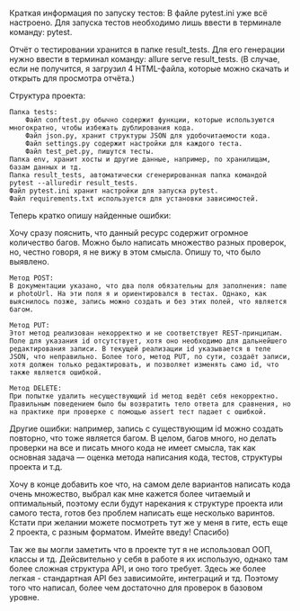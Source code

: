 Краткая информация по запуску тестов:
В файле pytest.ini уже всё настроено. Для запуска тестов необходимо лишь ввести в терминале команду: pytest.

Отчёт о тестировании хранится в папке result_tests. Для его генерации нужно ввести в терминал команду: allure serve result_tests. (В случае, если не получится, я загрузил 4 HTML-файла, которые можно скачать и открыть для просмотра отчёта.)

Структура проекта:

    Папка tests:
        Файл conftest.py обычно содержит функции, которые используются многократно, чтобы избежать дублирования кода.
        Файл json.py, хранит структуры JSON для удобочитаемости кода.
        Файл settings.py содержит настройки для каждого теста.
        Файл test_pet.py, пишутся тесты.
    Папка env, хранит хосты и другие данные, например, по хранилищам, базам данных и тд.
    Папка result_tests, автоматически сгенерированная папка командой pytest --alluredir result_tests.
    Файл pytest.ini хранит настройки для запуска pytest.
    Файл requirements.txt используется для установки зависимостей.

Теперь кратко опишу найденные ошибки:

Хочу сразу пояснить, что данный ресурс содержит огромное количество багов. Можно было написать множество разных проверок, но, честно говоря, я не вижу в этом смысла. Опишу то, что было выявлено.

    Метод POST:
    В документации указано, что два поля обязательны для заполнения: name и photoUrl. На эти поля я и ориентировался в тестах. Однако, как выяснилось позже, запись можно создать и без этих полей, что является багом.

    Метод PUT:
    Этот метод реализован некорректно и не соответствует REST-принципам. Поле для указания id отсутствует, хотя оно необходимо для дальнейшего редактирования записи. В текущей реализации id указывается в теле JSON, что неправильно. Более того, метод PUT, по сути, создаёт записи, хотя должен только редактировать, и позволяет изменять само id, что также является ошибкой.

    Метод DELETE:
    При попытке удалить несуществующий id метод ведёт себя некорректно. Правильным поведением было бы возвратить тело ответа для сравнения, но на практике при проверке с помощью assert тест падает с ошибкой.

Другие ошибки: например, запись с существующим id можно создать повторно, что тоже является багом. В целом, багов много, но делать проверки на все и писать много кода не имеет смысла, так как основная задача — оценка метода написания кода, тестов, структуры проекта и т.д.

Хочу в конце добавить кое что, на самом деле вариантов написать кода очень множество, выбрал как мне кажется более читаемый и оптимальный, поэтому если будут нарекания к структуре проекта или самого теста, готов без проблем написать еще несколько варинтов. Кстати при желании можете посмотреть тут же у меня в гите, есть еще 2 проекта, с разным форматом. Имейте введу! Спасибо)

Так же вы могли заметить что в проекте тут я не использовал ООП, классы и тд. Дейсвительно у себя в работе я их использую, однако там более сложная структура API, и оно того требует. Здесь же более легкая - стандартная API без зависимойте, интеграций и тд. Поэтому того что написал, более чем достаточно для проверок в базовом уровне.
